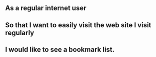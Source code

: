 ## As a regular internet user
## So that I want to easily visit the web site I visit regularly
## I would like to see a bookmark list.
